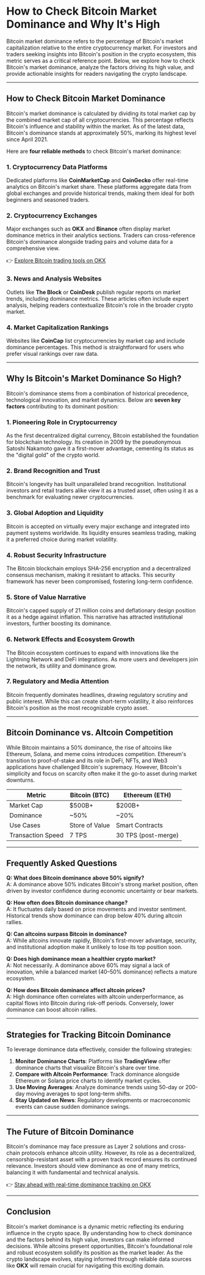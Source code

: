 # How to Check Bitcoin Market Dominance and Why It's High  

Bitcoin market dominance refers to the percentage of Bitcoin's market capitalization relative to the entire cryptocurrency market. For investors and traders seeking insights into Bitcoin's position in the crypto ecosystem, this metric serves as a critical reference point. Below, we explore how to check Bitcoin's market dominance, analyze the factors driving its high value, and provide actionable insights for readers navigating the crypto landscape.  

---

## How to Check Bitcoin Market Dominance  

Bitcoin's market dominance is calculated by dividing its total market cap by the combined market cap of all cryptocurrencies. This percentage reflects Bitcoin's influence and stability within the market. As of the latest data, Bitcoin's dominance stands at approximately 50%, marking its highest level since April 2021.  

Here are **four reliable methods** to check Bitcoin's market dominance:  

### 1. Cryptocurrency Data Platforms  
Dedicated platforms like **CoinMarketCap** and **CoinGecko** offer real-time analytics on Bitcoin's market share. These platforms aggregate data from global exchanges and provide historical trends, making them ideal for both beginners and seasoned traders.  

### 2. Cryptocurrency Exchanges  
Major exchanges such as **OKX** and **Binance** often display market dominance metrics in their analytics sections. Traders can cross-reference Bitcoin's dominance alongside trading pairs and volume data for a comprehensive view.  

👉 [Explore Bitcoin trading tools on OKX](https://bit.ly/okx-bonus)  

### 3. News and Analysis Websites  
Outlets like **The Block** or **CoinDesk** publish regular reports on market trends, including dominance metrics. These articles often include expert analysis, helping readers contextualize Bitcoin's role in the broader crypto market.  

### 4. Market Capitalization Rankings  
Websites like **CoinCap** list cryptocurrencies by market cap and include dominance percentages. This method is straightforward for users who prefer visual rankings over raw data.  

---

## Why Is Bitcoin's Market Dominance So High?  

Bitcoin's dominance stems from a combination of historical precedence, technological innovation, and market dynamics. Below are **seven key factors** contributing to its dominant position:  

### 1. Pioneering Role in Cryptocurrency  
As the first decentralized digital currency, Bitcoin established the foundation for blockchain technology. Its creation in 2009 by the pseudonymous Satoshi Nakamoto gave it a first-mover advantage, cementing its status as the "digital gold" of the crypto world.  

### 2. Brand Recognition and Trust  
Bitcoin's longevity has built unparalleled brand recognition. Institutional investors and retail traders alike view it as a trusted asset, often using it as a benchmark for evaluating newer cryptocurrencies.  

### 3. Global Adoption and Liquidity  
Bitcoin is accepted on virtually every major exchange and integrated into payment systems worldwide. Its liquidity ensures seamless trading, making it a preferred choice during market volatility.  

### 4. Robust Security Infrastructure  
The Bitcoin blockchain employs SHA-256 encryption and a decentralized consensus mechanism, making it resistant to attacks. This security framework has never been compromised, fostering long-term confidence.  

### 5. Store of Value Narrative  
Bitcoin's capped supply of 21 million coins and deflationary design position it as a hedge against inflation. This narrative has attracted institutional investors, further boosting its dominance.  

### 6. Network Effects and Ecosystem Growth  
The Bitcoin ecosystem continues to expand with innovations like the Lightning Network and DeFi integrations. As more users and developers join the network, its utility and dominance grow.  

### 7. Regulatory and Media Attention  
Bitcoin frequently dominates headlines, drawing regulatory scrutiny and public interest. While this can create short-term volatility, it also reinforces Bitcoin's position as the most recognizable crypto asset.  

---

## Bitcoin Dominance vs. Altcoin Competition  

While Bitcoin maintains a 50% dominance, the rise of altcoins like Ethereum, Solana, and meme coins introduces competition. Ethereum's transition to proof-of-stake and its role in DeFi, NFTs, and Web3 applications have challenged Bitcoin's supremacy. However, Bitcoin's simplicity and focus on scarcity often make it the go-to asset during market downturns.  

| **Metric**               | **Bitcoin (BTC)** | **Ethereum (ETH)** |  
|--------------------------|-------------------|--------------------|  
| Market Cap               | $500B+            | $200B+             |  
| Dominance                | ~50%              | ~20%               |  
| Use Cases                | Store of Value    | Smart Contracts    |  
| Transaction Speed        | 7 TPS             | 30 TPS (post-merge)|  

---

## Frequently Asked Questions  

**Q: What does Bitcoin dominance above 50% signify?**  
A: A dominance above 50% indicates Bitcoin's strong market position, often driven by investor confidence during economic uncertainty or bear markets.  

**Q: How often does Bitcoin dominance change?**  
A: It fluctuates daily based on price movements and investor sentiment. Historical trends show dominance can drop below 40% during altcoin rallies.  

**Q: Can altcoins surpass Bitcoin in dominance?**  
A: While altcoins innovate rapidly, Bitcoin's first-mover advantage, security, and institutional adoption make it unlikely to lose its top position soon.  

**Q: Does high dominance mean a healthier crypto market?**  
A: Not necessarily. A dominance above 60% may signal a lack of innovation, while a balanced market (40–50% dominance) reflects a mature ecosystem.  

**Q: How does Bitcoin dominance affect altcoin prices?**  
A: High dominance often correlates with altcoin underperformance, as capital flows into Bitcoin during risk-off periods. Conversely, lower dominance can boost altcoin rallies.  

---

## Strategies for Tracking Bitcoin Dominance  

To leverage dominance data effectively, consider the following strategies:  

1. **Monitor Dominance Charts**: Platforms like **TradingView** offer dominance charts that visualize Bitcoin's share over time.  
2. **Compare with Altcoin Performance**: Track dominance alongside Ethereum or Solana price charts to identify market cycles.  
3. **Use Moving Averages**: Analyze dominance trends using 50-day or 200-day moving averages to spot long-term shifts.  
4. **Stay Updated on News**: Regulatory developments or macroeconomic events can cause sudden dominance swings.  

---

## The Future of Bitcoin Dominance  

Bitcoin's dominance may face pressure as Layer 2 solutions and cross-chain protocols enhance altcoin utility. However, its role as a decentralized, censorship-resistant asset with a proven track record ensures its continued relevance. Investors should view dominance as one of many metrics, balancing it with fundamental and technical analysis.  

👉 [Stay ahead with real-time dominance tracking on OKX](https://bit.ly/okx-bonus)  

---

## Conclusion  

Bitcoin's market dominance is a dynamic metric reflecting its enduring influence in the crypto space. By understanding how to check dominance and the factors behind its high value, investors can make informed decisions. While altcoins present opportunities, Bitcoin's foundational role and robust ecosystem solidify its position as the market leader. As the crypto landscape evolves, staying informed through reliable data sources like **OKX** will remain crucial for navigating this exciting domain.